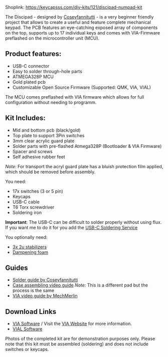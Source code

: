 Shoplink: https://keycapsss.com/diy-kits/121/discipad-numpad-kit


The Discipad - designed by [Coseyfannitutti](https://www.cftkb.com/) -  is a very beginner friendly project that allows to create a useful and feature complete mechanical keypad.
The PCB features an eye-catching exposed array of components on the top, supports up to 17 individual keys and comes with VIA-Firmware preflashed on the microcontroller unit (MCU).

## Product features:
* USB-C connector
* Easy to solder through-hole parts
* ATMEGA328P MCU
* Gold plated pcb
* Customizable Open Source Firmware (Supported: QMK, VIA, VIAL)

The MCU comes preflashed with VIA firmware which allows for full configuration without needing to programm.

## Kit Includes:
* Mid and bottom pcb (black/gold)
* Top plate to support 3Pin switches
* 3mm clear acrylic guard plate
* Solder parts with pre-flashed Atmega328P (Bootloader & VIA Firmware)
* Spacer and screws 
* Self adhesive rubber feet

*Note:* For transport the acryl guard plate has a bluish protection film applied, which should be removed before assembly.

You need:
* 17x switches (3 or 5 pin)
* Keycaps
* USB-C cable
* T6 Torx screwdriver
* Soldering iron

**Important**: The USB-C can be difficult to solder properly without using flux. If you want me to do it for you add the [USB-C Soldering Service](https://keycapsss.com/new/123/solder-service-for-usb-c-connector?c=18) 

You optionally need:
* [3x 2u stabilizers](https://keycapsss.com/keyboard-parts/parts/7/transparent-pcb-mount-stabilizers-2u/6.25u)
* [Dampening foam](https://keycapsss.com/keyboard-parts/dampening-foam/127/discipad-dampening-foam)

## Guides
* [Solder guide by Coseyfannitutti](https://static1.squarespace.com/static/5c533d33348cd92b886e544d/t/5d90e24fbd027f6ecf7cfb2a/1569776210721/DISCIPAD+BUILD+GUIDE.pdf)
* [Case assembling video guide](https://www.youtube.com/watch?v=HQoExdTddxo) *Note:* This is a different pad but the process is the same
* [VIA video guide by MechMerlin](https://www.youtube.com/watch?v=WZKf2TvUZ7Q)

## Download Links
* [VIA Software](https://github.com/the-via/releases/releases/tag/v1.3.1) / Visit the [VIA Website](https://caniusevia.com/) for more information.
* [VIAL Software](https://get.vial.today/download/)

Photos of the completed kit are for demonstration purposes only.
Please note that this kit must be assembled (soldering) and does not include switches or keycaps.
